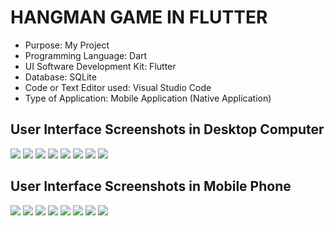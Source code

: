 # HANGMAN GAME IN FLUTTER

* Purpose: My Project
* Programming Language: Dart
* UI Software Development Kit: Flutter
* Database: SQLite
* Code or Text Editor used: Visual Studio Code
* Type of Application: Mobile Application (Native Application)

<h2> User Interface Screenshots in Desktop Computer</h2> 
  <img src="SCREENSHOTS/PIC1.png">
  
  <img src="SCREENSHOTS/PIC2.png">
  
  <img src="SCREENSHOTS/PIC3.png">
  
  <img src="SCREENSHOTS/PIC4.png">
  
  <img src="SCREENSHOTS/PIC5.png">
  
  <img src="SCREENSHOTS/PIC6.png">
  
  <img src="SCREENSHOTS/PIC7.png">
  
  <img src="SCREENSHOTS/PIC8.png">
  
<h2> User Interface Screenshots in Mobile Phone</h2>  
  <img src="SCREENSHOTS/PIC9.png">
  
  <img src="SCREENSHOTS/PIC10.png">
  
  <img src="SCREENSHOTS/PIC11.png">
  
  <img src="SCREENSHOTS/PIC12.png">
  
  <img src="SCREENSHOTS/PIC13.png">
  
  <img src="SCREENSHOTS/PIC14.png">
  
  <img src="SCREENSHOTS/PIC15.png">
  
  <img src="SCREENSHOTS/PIC16.png">
  
